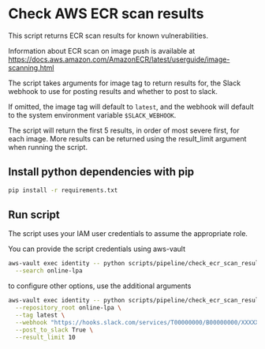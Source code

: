 # Check AWS ECR scan results

This script returns ECR scan results for known vulnerabilities.

Information about ECR scan on image push is available at <https://docs.aws.amazon.com/AmazonECR/latest/userguide/image-scanning.html>

The script takes arguments for image tag to return results for, the Slack webhook to use for posting results and whether to post to slack.

If omitted, the image tag will default to `latest`, and the webhook will default to the system environment variable `$SLACK_WEBHOOK`.

The script will return the first 5 results, in order of most severe first, for each image. More results can be returned using the result_limit argument when running the script.

## Install python dependencies with pip

``` bash
pip install -r requirements.txt
```

## Run script

The script uses your IAM user credentials to assume the appropriate role.

You can provide the script credentials using aws-vault

``` bash
aws-vault exec identity -- python scripts/pipeline/check_ecr_scan_results/aws_ecr_scan_results.py \
  --search online-lpa
```

to configure other options, use the additional arguments

``` bash
aws-vault exec identity -- python scripts/pipeline/check_ecr_scan_results/aws_ecr_scan_results.py \
  --repository_root online-lpa \
  --tag latest \
  --webhook "https://hooks.slack.com/services/T00000000/B00000000/XXXXXXXXXXXXXXXXXXXXXXXX" \
  --post_to_slack True \
  --result_limit 10
```
